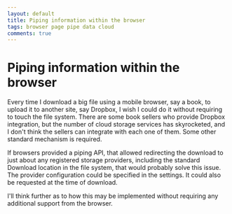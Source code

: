 ```yaml
---
layout: default
title: Piping information within the browser
tags: browser page pipe data cloud
comments: true
---
```

# Piping information within the browser

Every time I download a big file using a mobile browser, say a book, to upload it to another site, say Dropbox, I wish I could do it without requiring to touch the file system. There are some book sellers who provide Dropbox integration, but the number of cloud storage services has skyrocketed, and I don't think the sellers can integrate with each one of them. Some other standard mechanism is required.

If browsers provided a piping API, that allowed redirecting the download to just about any registered storage providers, including the standard Download location in the file system, that would probably solve this issue. The provider configuration could be specified in the settings. It could also be requested at the time of download.

I'll think further as to how this may be implemented without requiring any additional support from the browser.
